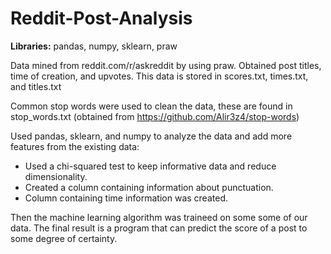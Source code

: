 # Reddit-Post-Analysis
**Libraries:** pandas, numpy, sklearn, praw 

Data mined from reddit.com/r/askreddit by using praw. Obtained post titles, time of creation, and upvotes. This data is stored in scores.txt, times.txt, and titles.txt 

Common stop words were used to clean the data, these are found in stop_words.txt (obtained from https://github.com/Alir3z4/stop-words)

Used pandas, sklearn, and numpy to analyze the data and add more features from the existing data:
- Used a chi-squared test to keep informative data and reduce dimensionality. 
- Created a column containing information about punctuation.
- Column containing time information was created.

Then the machine learning algorithm was traineed on some some of our data. The final result is a program that can predict the score of a post to some degree of certainty.



